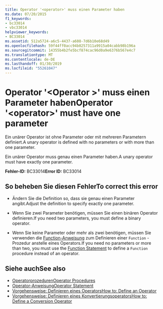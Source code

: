 ```yaml
---
title: Operator '<operator>' muss einen Parameter haben
ms.date: 07/20/2015
f1_keywords:
- bc33014
- vbc33014
helpviewer_keywords:
- BC33014
ms.assetid: 512a5724-a6c5-4437-a608-7d6b10e68d49
ms.openlocfilehash: 59f44ff0acc94b0257311a9915a04cabb98b196a
ms.sourcegitcommit: 14355b4b2fe5bcf874cac96d0a9e6376b567e4c7
ms.translationtype: MT
ms.contentlocale: de-DE
ms.lasthandoff: 01/30/2019
ms.locfileid: "55261047"
---
```

# <a name="operator-operator-must-have-one-parameter"></a><span data-ttu-id="0f20c-102">Operator '\<Operator >' muss einen Parameter haben</span><span class="sxs-lookup"><span data-stu-id="0f20c-102">Operator '\<operator>' must have one parameter</span></span>
<span data-ttu-id="0f20c-103">Ein unärer Operator ist ohne Parameter oder mit mehreren Parametern definiert.</span><span class="sxs-lookup"><span data-stu-id="0f20c-103">A unary operator is defined with no parameters or with more than one parameter.</span></span>  
  
 <span data-ttu-id="0f20c-104">Ein unärer Operator muss genau einen Parameter haben.</span><span class="sxs-lookup"><span data-stu-id="0f20c-104">A unary operator must have exactly one parameter.</span></span>  
  
 <span data-ttu-id="0f20c-105">**Fehler-ID:** BC33014</span><span class="sxs-lookup"><span data-stu-id="0f20c-105">**Error ID:** BC33014</span></span>  
  
## <a name="to-correct-this-error"></a><span data-ttu-id="0f20c-106">So beheben Sie diesen Fehler</span><span class="sxs-lookup"><span data-stu-id="0f20c-106">To correct this error</span></span>  
  
-   <span data-ttu-id="0f20c-107">Ändern Sie die Definition so, dass sie genau einen Parameter angibt.</span><span class="sxs-lookup"><span data-stu-id="0f20c-107">Adjust the definition to specify exactly one parameter.</span></span>  
  
-   <span data-ttu-id="0f20c-108">Wenn Sie zwei Parameter benötigen, müssen Sie einen binären Operator definieren.</span><span class="sxs-lookup"><span data-stu-id="0f20c-108">If you need two parameters, you must define a binary operator.</span></span>  
  
-   <span data-ttu-id="0f20c-109">Wenn Sie keine Parameter oder mehr als zwei benötigen, müssen Sie verwenden die [Function-Anweisung](../../visual-basic/language-reference/statements/function-statement.md) zum Definieren einer `Function` -Prozedur anstelle eines Operators.</span><span class="sxs-lookup"><span data-stu-id="0f20c-109">If you need no parameters or more than two, you must use the [Function Statement](../../visual-basic/language-reference/statements/function-statement.md) to define a `Function` procedure instead of an operator.</span></span>  
  
## <a name="see-also"></a><span data-ttu-id="0f20c-110">Siehe auch</span><span class="sxs-lookup"><span data-stu-id="0f20c-110">See also</span></span>
- [<span data-ttu-id="0f20c-111">Operatorprozeduren</span><span class="sxs-lookup"><span data-stu-id="0f20c-111">Operator Procedures</span></span>](../../visual-basic/programming-guide/language-features/procedures/operator-procedures.md)
- [<span data-ttu-id="0f20c-112">Operator-Anweisung</span><span class="sxs-lookup"><span data-stu-id="0f20c-112">Operator Statement</span></span>](../../visual-basic/language-reference/statements/operator-statement.md)
- [<span data-ttu-id="0f20c-113">Vorgehensweise: Definieren eines Operators</span><span class="sxs-lookup"><span data-stu-id="0f20c-113">How to: Define an Operator</span></span>](../../visual-basic/programming-guide/language-features/procedures/how-to-define-an-operator.md)
- [<span data-ttu-id="0f20c-114">Vorgehensweise: Definieren eines Konvertierungsoperators</span><span class="sxs-lookup"><span data-stu-id="0f20c-114">How to: Define a Conversion Operator</span></span>](../../visual-basic/programming-guide/language-features/procedures/how-to-define-a-conversion-operator.md)
